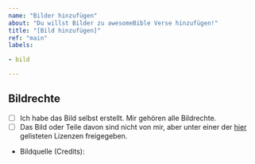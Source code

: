 ```yaml
---
name: "Bilder hinzufügen"
about: "Du willst Bilder zu awesomeBible Verse hinzufügen!"
title: "[Bild hinzufügen]"
ref: "main"
labels:

- bild

---
```


<!-- 
Bitte lies alles so sorgfälltig wie möglich durch und fülle das Issue so weit wie dir möglich aus. 
Du kannst Checkboxen anhaken, indem du zwischen die zwei eckigen Klammern ein "x" setzt. (- [ ] wird zu - [x])
-->

## Bildrechte
- [ ] Ich habe das Bild selbst erstellt. Mir gehören alle Bildrechte.
- [ ] Das Bild oder Teile davon sind nicht von mir, aber unter einer der [hier](https://docs.awesomebible.de/de/latest/verse-contribute.html) gelisteten Lizenzen freigegeben.

- Bildquelle (Credits): 